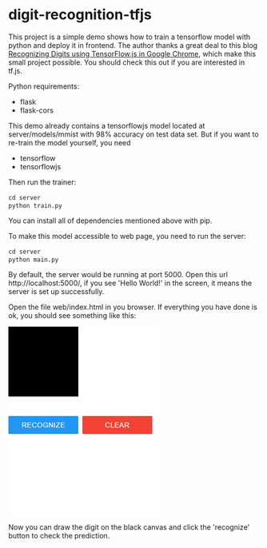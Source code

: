 # digit-recognition-tfjs

This project is a simple demo shows how to train a tensorflow model with python and deploy it in frontend. The author thanks a great deal to this blog [Recognizing Digits using TensorFlow.js in Google Chrome](https://gogul09.github.io/software/digit-recognizer-tf-js), which make this small project possible. You should check this out if you are interested in tf.js.

Python requirements:
* flask
* flask-cors

This demo already contains a tensorflowjs model located at server/models/mmist with 98% accuracy on test data set. But if you want to re-train the model yourself, you need
* tensorflow
* tensorflowjs

Then run the trainer:
```
cd server
python train.py
```

You can install all of dependencies mentioned above with pip.

To make this model accessible to web page, you need to run the server:
```
cd server
python main.py
```
By default, the server would be running at port 5000. Open this url http://localhost:5000/, if you see 'Hello World!' in the screen, it means the server is set up successfully.

Open the file web/index.html in you browser. If everything you have done is ok, you should see something like this:

![demo](./demo.png)

Now you can draw the digit on the black canvas and click the 'recognize' button to check the prediction.
